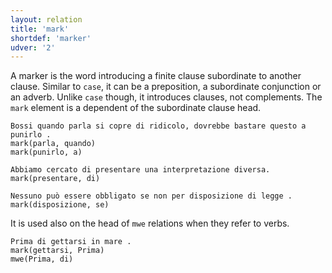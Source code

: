 ```yaml
---
layout: relation
title: 'mark'
shortdef: 'marker'
udver: '2'
---
```


A marker is the word introducing a finite clause subordinate to another clause. Similar to <code>case</code>, it can be a preposition, a subordinate conjunction or an adverb. Unlike <code>case</code> though, it introduces clauses, not complements. The <code>mark</code> element is a dependent of the subordinate clause head.

~~~ sdparse
Bossi quando parla si copre di ridicolo, dovrebbe bastare questo a punirlo . 
mark(parla, quando)
mark(punirlo, a)
~~~
~~~ sdparse
Abbiamo cercato di presentare una interpretazione diversa. 
mark(presentare, di)
~~~
~~~ sdparse
Nessuno può essere obbligato se non per disposizione di legge .
mark(disposizione, se)
~~~

It is used also on the head of <code>mwe</code> relations when they refer to verbs.

~~~ sdparse
Prima di gettarsi in mare . 
mark(gettarsi, Prima)
mwe(Prima, di)
~~~
<!-- Interlanguage links updated Čt lis 12 09:43:29 CET 2020 -->
